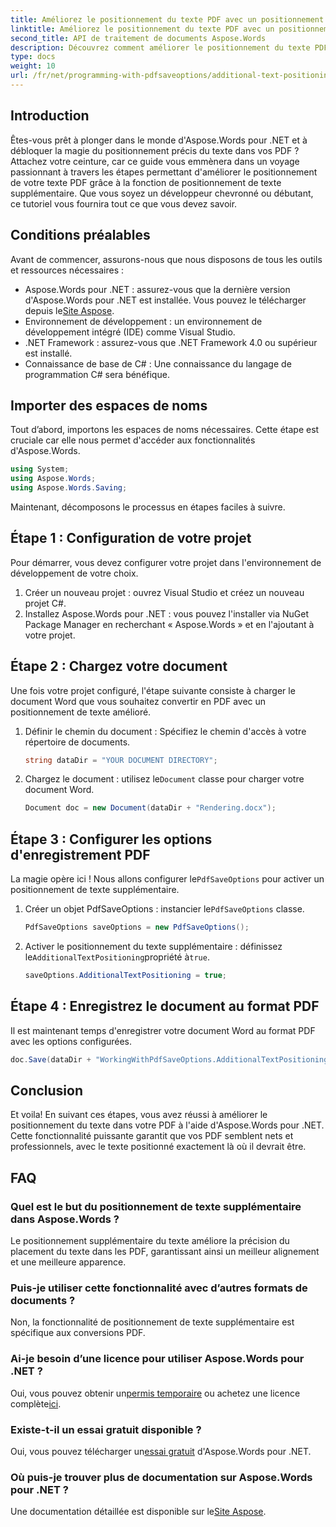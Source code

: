 ```yaml
---
title: Améliorez le positionnement du texte PDF avec un positionnement de texte supplémentaire
linktitle: Améliorez le positionnement du texte PDF avec un positionnement de texte supplémentaire
second_title: API de traitement de documents Aspose.Words
description: Découvrez comment améliorer le positionnement du texte PDF avec Aspose.Words for .NET en quelques étapes simples. Améliorez l'apparence de votre document.
type: docs
weight: 10
url: /fr/net/programming-with-pdfsaveoptions/additional-text-positioning/
---
```

## Introduction

Êtes-vous prêt à plonger dans le monde d'Aspose.Words pour .NET et à débloquer la magie du positionnement précis du texte dans vos PDF ? Attachez votre ceinture, car ce guide vous emmènera dans un voyage passionnant à travers les étapes permettant d'améliorer le positionnement de votre texte PDF grâce à la fonction de positionnement de texte supplémentaire. Que vous soyez un développeur chevronné ou débutant, ce tutoriel vous fournira tout ce que vous devez savoir.

## Conditions préalables

Avant de commencer, assurons-nous que nous disposons de tous les outils et ressources nécessaires :

-  Aspose.Words pour .NET : assurez-vous que la dernière version d'Aspose.Words pour .NET est installée. Vous pouvez le télécharger depuis le[Site Aspose](https://releases.aspose.com/words/net/).
- Environnement de développement : un environnement de développement intégré (IDE) comme Visual Studio.
- .NET Framework : assurez-vous que .NET Framework 4.0 ou supérieur est installé.
- Connaissance de base de C# : Une connaissance du langage de programmation C# sera bénéfique.

## Importer des espaces de noms

Tout d’abord, importons les espaces de noms nécessaires. Cette étape est cruciale car elle nous permet d'accéder aux fonctionnalités d'Aspose.Words.

```csharp
using System;
using Aspose.Words;
using Aspose.Words.Saving;
```

Maintenant, décomposons le processus en étapes faciles à suivre.

## Étape 1 : Configuration de votre projet

Pour démarrer, vous devez configurer votre projet dans l'environnement de développement de votre choix.

1. Créer un nouveau projet : ouvrez Visual Studio et créez un nouveau projet C#.
2. Installez Aspose.Words pour .NET : vous pouvez l'installer via NuGet Package Manager en recherchant « Aspose.Words » et en l'ajoutant à votre projet.

## Étape 2 : Chargez votre document

Une fois votre projet configuré, l'étape suivante consiste à charger le document Word que vous souhaitez convertir en PDF avec un positionnement de texte amélioré.

1. Définir le chemin du document : Spécifiez le chemin d'accès à votre répertoire de documents.
    ```csharp
    string dataDir = "YOUR DOCUMENT DIRECTORY";
    ```
2.  Chargez le document : utilisez le`Document` classe pour charger votre document Word.
    ```csharp
    Document doc = new Document(dataDir + "Rendering.docx");
    ```

## Étape 3 : Configurer les options d'enregistrement PDF

 La magie opère ici ! Nous allons configurer le`PdfSaveOptions` pour activer un positionnement de texte supplémentaire.

1.  Créer un objet PdfSaveOptions : instancier le`PdfSaveOptions` classe.
    ```csharp
    PdfSaveOptions saveOptions = new PdfSaveOptions();
    ```
2.  Activer le positionnement du texte supplémentaire : définissez le`AdditionalTextPositioning`propriété à`true`.
    ```csharp
    saveOptions.AdditionalTextPositioning = true;
    ```

## Étape 4 : Enregistrez le document au format PDF

Il est maintenant temps d'enregistrer votre document Word au format PDF avec les options configurées.

```csharp
doc.Save(dataDir + "WorkingWithPdfSaveOptions.AdditionalTextPositioning.pdf", saveOptions);
```

## Conclusion

Et voila! En suivant ces étapes, vous avez réussi à améliorer le positionnement du texte dans votre PDF à l'aide d'Aspose.Words pour .NET. Cette fonctionnalité puissante garantit que vos PDF semblent nets et professionnels, avec le texte positionné exactement là où il devrait être.

## FAQ

### Quel est le but du positionnement de texte supplémentaire dans Aspose.Words ?
Le positionnement supplémentaire du texte améliore la précision du placement du texte dans les PDF, garantissant ainsi un meilleur alignement et une meilleure apparence.

### Puis-je utiliser cette fonctionnalité avec d’autres formats de documents ?
Non, la fonctionnalité de positionnement de texte supplémentaire est spécifique aux conversions PDF.

### Ai-je besoin d’une licence pour utiliser Aspose.Words pour .NET ?
 Oui, vous pouvez obtenir un[permis temporaire](https://purchase.aspose.com/temporary-license/) ou achetez une licence complète[ici](https://purchase.aspose.com/buy).

### Existe-t-il un essai gratuit disponible ?
 Oui, vous pouvez télécharger un[essai gratuit](https://releases.aspose.com/) d'Aspose.Words pour .NET.

### Où puis-je trouver plus de documentation sur Aspose.Words pour .NET ?
 Une documentation détaillée est disponible sur le[Site Aspose](https://reference.aspose.com/words/net/).
